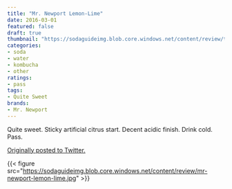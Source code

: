 ```yaml
---
title: "Mr. Newport Lemon-Lime"
date: 2016-03-01
featured: false
draft: true
thumbnail: "https://sodaguideimg.blob.core.windows.net/content/review/thumbs/mr-newport-lemon-lime.jpg"
categories:
- soda
- water
- kombucha
- other
ratings:
- pass
tags:
- Quite Sweet
brands:
- Mr. Newport
---
```


Quite sweet. Sticky artificial citrus start. Decent acidic finish. Drink cold. Pass.

[Originally posted to Twitter.](https://twitter.com/Cavorter/status/704739244632199168)

{{< figure src="https://sodaguideimg.blob.core.windows.net/content/review/mr-newport-lemon-lime.jpg" >}}

